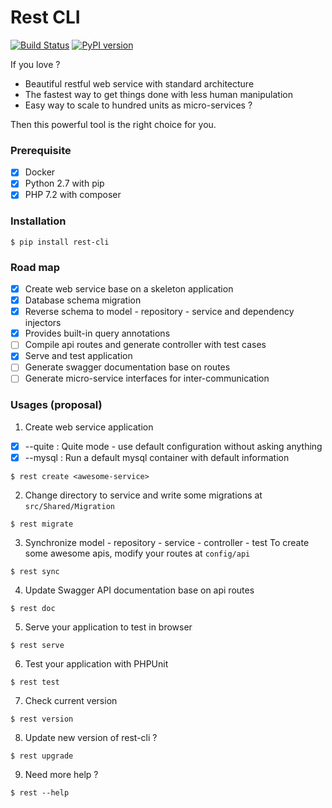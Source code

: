 # Rest CLI
[![Build Status](https://travis-ci.org/loint/rest-cli.svg?branch=master)](https://travis-ci.org/loint/rest-cli) [![PyPI version](https://badge.fury.io/py/rest-cli.svg)](https://badge.fury.io/py/rest-cli)

If you love ?
- Beautiful restful web service with standard architecture
- The fastest way to get things done with less human manipulation
- Easy way to scale to hundred units as micro-services ?

Then this powerful tool is the right choice for you.

### Prerequisite
- [x] Docker
- [x] Python 2.7 with pip
- [x] PHP 7.2 with composer

### Installation
```
$ pip install rest-cli
```

### Road map
- [x] Create web service base on a skeleton application
- [x] Database schema migration
- [x] Reverse schema to model - repository - service and dependency injectors
- [x] Provides built-in query annotations
- [ ] Compile api routes and generate controller with test cases
- [x] Serve and test application
- [ ] Generate swagger documentation base on routes
- [ ] Generate micro-service interfaces for inter-communication

### Usages (proposal)
1. Create web service application
- [x] --quite : Quite mode - use default configuration without asking anything
- [x] --mysql : Run a default mysql container with default information
```
$ rest create <awesome-service>
```
2. Change directory to service and write some migrations at `src/Shared/Migration`
```
$ rest migrate
```
3. Synchronize model - repository - service - controller - test
To create some awesome apis, modify your routes at `config/api`
```
$ rest sync
```
4. Update Swagger API documentation base on api routes
```
$ rest doc
```
5. Serve your application to test in browser
```
$ rest serve
```
6. Test your application with PHPUnit
```
$ rest test
```
7. Check current version
```
$ rest version
```
8. Update new version of rest-cli ?
```
$ rest upgrade
```
9. Need more help ?
```
$ rest --help
```
